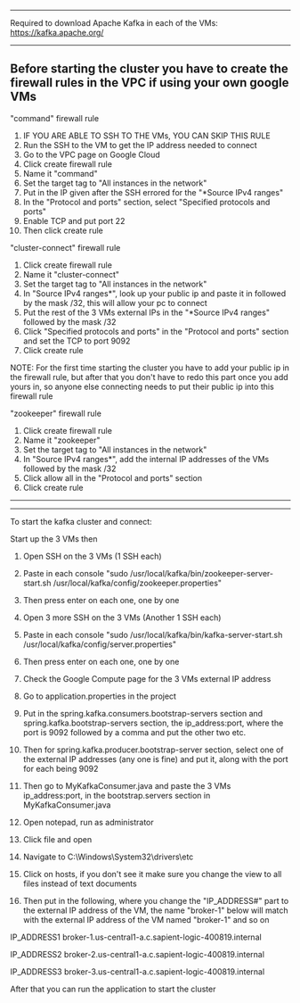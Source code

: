 ---------------------------------------------------------------------------------------------------------
Required to download Apache Kafka in each of the VMs:
https://kafka.apache.org/

---------------------------------------------------------------------------------------------------------
Before starting the cluster you have to create the firewall rules in the VPC if using your own google VMs
---------------------------------------------------------------------------------------------------------
"command" firewall rule
1. IF YOU ARE ABLE TO SSH TO THE VMs, YOU CAN SKIP THIS RULE
2. Run the SSH to the VM to get the IP address needed to connect
3. Go to the VPC page on Google Cloud
4. Click create firewall rule
5. Name it "command"
6. Set the target tag to "All instances in the network"
7. Put in the IP given after the SSH errored for the "*Source IPv4 ranges"
8. In the "Protocol and ports" section, select "Specified protocols and ports"
9. Enable TCP and put port 22
10. Then click create rule

"cluster-connect" firewall rule
1. Click create firewall rule
2. Name it "cluster-connect"
3. Set the target tag to "All instances in the network"
4. In "Source IPv4 ranges*", look up your public ip and paste it in followed by the mask /32, this will allow your pc to connect
5. Put the rest of the 3 VMs external IPs in the "*Source IPv4 ranges" followed by the mask /32
6. Click "Specified protocols and ports" in the "Protocol and ports" section and set the TCP to port 9092
7. Click create rule

NOTE: For the first time starting the cluster you have to add your public ip in the firewall rule,
but after that you don't have to redo this part once you add yours in, so anyone else connecting needs to put their
public ip into this firewall rule


"zookeeper" firewall rule
1. Click create firewall rule
2. Name it "zookeeper"
3. Set the target tag to "All instances in the network"
4. In "Source IPv4 ranges*", add the internal IP addresses of the VMs followed by the mask /32
5. Click allow all in the "Protocol and ports" section
6. Click create rule
---------------------------------------------------------------------------------------------------------
---------------------------------------------------------------------------------------------------------
To start the kafka cluster and connect:

Start up the 3 VMs then
1. Open SSH on the 3 VMs (1 SSH each)
2. Paste in each console
   "sudo /usr/local/kafka/bin/zookeeper-server-start.sh /usr/local/kafka/config/zookeeper.properties"
3. Then press enter on each one, one by one

4. Open 3 more SSH on the 3 VMs (Another 1 SSH each)
5. Paste in each console
   "sudo /usr/local/kafka/bin/kafka-server-start.sh /usr/local/kafka/config/server.properties"
6. Then press enter on each one, one by one

7. Check the Google Compute page for the 3 VMs external IP address
8. Go to application.properties in the project
9. Put in the spring.kafka.consumers.bootstrap-servers section and spring.kafka.bootstrap-servers section, the ip_address:port, where the port is 9092
   followed by a comma and put the other two etc.
10. Then for spring.kafka.producer.bootstrap-server section, select one of the external IP addresses (any one is fine)
    and put it, along with the port for each being 9092
11. Then go to MyKafkaConsumer.java and paste the 3 VMs ip_address:port, in the bootstrap.servers section in
    MyKafkaConsumer.java

12. Open notepad, run as administrator
13. Click file and open
14. Navigate to C:\Windows\System32\drivers\etc
15. Click on hosts, if you don't see it make sure you change the view to all files instead of text documents
16. Then put in the following, where you change the "IP_ADDRESS#" part to the external IP address of the VM,
    the name "broker-1" below will match with the external IP address of the VM named "broker-1" and so on

IP_ADDRESS1 broker-1.us-central1-a.c.sapient-logic-400819.internal

IP_ADDRESS2 broker-2.us-central1-a.c.sapient-logic-400819.internal

IP_ADDRESS3 broker-3.us-central1-a.c.sapient-logic-400819.internal


After that you can run the application to start the cluster
